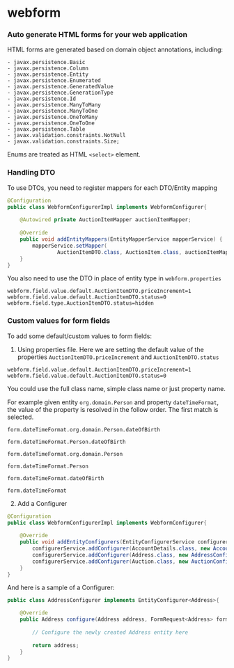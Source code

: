 # webform

### Auto generate HTML forms for your web application

HTML forms are generated based on domain object annotations, including:

    - javax.persistence.Basic
    - javax.persistence.Column
    - javax.persistence.Entity
    - javax.persistence.Enumerated
    - javax.persistence.GeneratedValue
    - javax.persistence.GenerationType
    - javax.persistence.Id
    - javax.persistence.ManyToMany
    - javax.persistence.ManyToOne
    - javax.persistence.OneToMany
    - javax.persistence.OneToOne
    - javax.persistence.Table
    - javax.validation.constraints.NotNull
    - javax.validation.constraints.Size;

Enums are treated as HTML `<select>` element.

### Handling DTO

To use DTOs, you need to register mappers for each DTO/Entity mapping

```java
@Configuration
public class WebformConfigurerImpl implements WebformConfigurer{
    
    @Autowired private AuctionItemMapper auctionItemMapper;
    
    @Override
    public void addEntityMappers(EntityMapperService mapperService) {
        mapperService.setMapper(
                AuctionItemDTO.class, AuctionItem.class, auctionItemMapper));
    }
}
```

You also need to use the DTO in place of entity type in `webform.properties`

```
webform.field.value.default.AuctionItemDTO.priceIncrement=1
webform.field.value.default.AuctionItemDTO.status=0
webform.field.type.AuctionItemDTO.status=hidden
```

### Custom values for form fields

To add some default/custom values to form fields:

1. Using properties file. Here we are setting the default value of 
the properties `AuctionItemDTO.priceIncrement` and `AuctionItemDTO.status`

```
webform.field.value.default.AuctionItemDTO.priceIncrement=1
webform.field.value.default.AuctionItemDTO.status=0
```

You could use the full class name, simple class name or just property name.

For example given entity `org.domain.Person` and property `dateTimeFormat`, the
value of the property is resolved in the follow order. The first match is 
selected.

```
form.dateTimeFormat.org.domain.Person.dateOfBirth
 
form.dateTimeFormat.Person.dateOfBirth
 
form.dateTimeFormat.org.domain.Person
 
form.dateTimeFormat.Person
 
form.dateTimeFormat.dateOfBirth

form.dateTimeFormat
```

2. Add a Configurer

```java
@Configuration
public class WebformConfigurerImpl implements WebformConfigurer{
    
    @Override
    public void addEntityConfigurers(EntityConfigurerService configurerService) {
        configurerService.addConfigurer(AccountDetails.class, new AccountDetailsConfigurer());
        configurerService.addConfigurer(Address.class, new AddressConfigurer());
        configurerService.addConfigurer(Auction.class, new AuctionConfigurer());
    }
}

```

And here is a sample of a Configurer:

```java
public class AddressConfigurer implements EntityConfigurer<Address>{

    @Override
    public Address configure(Address address, FormRequest<Address> formRequest) {
        
        // Configure the newly created Address entity here
    
        return address;
    }
}
```
